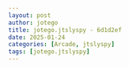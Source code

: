 ```yaml
---
layout: post
author: jotego
title: jotego.jtslyspy - 6d1d2ef
date: 2025-01-24
categories: [Arcade, jtslyspy]
tags: [jotego.jtslyspy]
---
```


